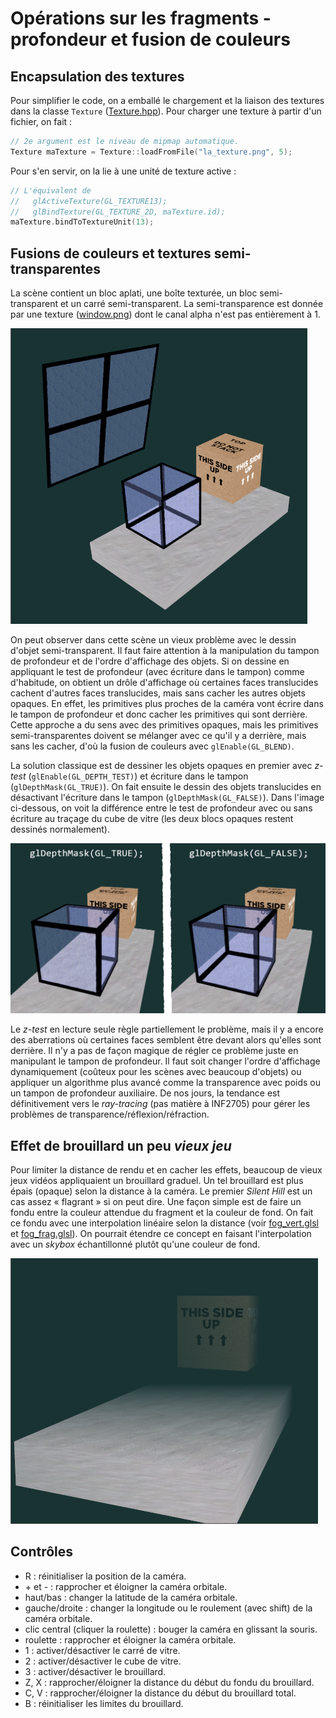 # Opérations sur les fragments - profondeur et fusion de couleurs

## Encapsulation des textures

Pour simplifier le code, on a emballé le chargement et la liaison des textures dans la classe `Texture` ([Texture.hpp](../inf2705/Texture.hpp)). Pour charger une texture à partir d'un fichier, on fait :

```c++
// 2e argument est le niveau de mipmap automatique.
Texture maTexture = Texture::loadFromFile("la_texture.png", 5);
```

Pour s'en servir, on la lie à une unité de texture active :

```c++
// L'équivalent de 
//   glActiveTexture(GL_TEXTURE13);
//   glBindTexture(GL_TEXTURE_2D, maTexture.id);
maTexture.bindToTextureUnit(13);
```

## Fusions de couleurs et textures semi-transparentes

La scène contient un bloc aplati, une boîte texturée, un bloc semi-transparent et un carré semi-transparent. La semi-transparence est donnée par une texture ([window.png](window.png)) dont le canal alpha n'est pas entièrement à 1.

<img src="doc/scene.png"/>

On peut observer dans cette scène un vieux problème avec le dessin d'objet semi-transparent. Il faut faire attention à la manipulation du tampon de profondeur et de l'ordre d'affichage des objets. Si on dessine en appliquant le test de profondeur (avec écriture dans le tampon) comme d'habitude, on obtient un drôle d'affichage où certaines faces translucides cachent d'autres faces translucides, mais sans cacher les autres objets opaques. En effet, les primitives plus proches de la caméra vont écrire dans le tampon de profondeur et donc cacher les primitives qui sont derrière. Cette approche a du sens avec des primitives opaques, mais les primitives semi-transparentes doivent se mélanger avec ce qu'il y a derrière, mais sans les cacher, d'où la fusion de couleurs avec `glEnable(GL_BLEND)`.

La solution classique est de dessiner les objets opaques en premier avec *z-test* (`glEnable(GL_DEPTH_TEST)`) et écriture dans le tampon (`glDepthMask(GL_TRUE)`). On fait ensuite le dessin des objets translucides en désactivant l'écriture dans le tampon (`glDepthMask(GL_FALSE)`). Dans l'image ci-dessous, on voit la différence entre le test de profondeur avec ou sans écriture au traçage du cube de vitre (les deux blocs opaques restent dessinés normalement).

<img src="doc/depth.png"/>

Le *z-test* en lecture seule règle partiellement le problème, mais il y a encore des aberrations où certaines faces semblent être devant alors qu'elles sont derrière. Il n'y a pas de façon magique de régler ce problème juste en manipulant le tampon de profondeur. Il faut soit changer l'ordre d'affichage dynamiquement (coûteux pour les scènes avec beaucoup d'objets) ou appliquer un algorithme plus avancé comme la transparence avec poids ou un tampon de profondeur auxiliaire. De nos jours, la tendance est définitivement vers le *ray-tracing* (pas matière à INF2705) pour gérer les problèmes de transparence/réflexion/réfraction.

## Effet de brouillard un peu *vieux jeu*

Pour limiter la distance de rendu et en cacher les effets, beaucoup de vieux jeux vidéos appliquaient un brouillard graduel. Un tel brouillard est plus épais (opaque) selon la distance à la caméra. Le premier *Silent Hill* est un cas assez « flagrant » si on peut dire. Une façon simple est de faire un fondu entre la couleur attendue du fragment et la couleur de fond. On fait ce fondu avec une interpolation linéaire selon la distance (voir [fog_vert.glsl](fog_vert.glsl) et [fog_frag.glsl](fog_frag.glsl)). On pourrait étendre ce concept en faisant l'interpolation avec un *skybox* échantillonné plutôt qu'une couleur de fond.

<img src="doc/fog.png"/>

## Contrôles

* R : réinitialiser la position de la caméra.
* \+ et - :  rapprocher et éloigner la caméra orbitale.
* haut/bas : changer la latitude de la caméra orbitale.
* gauche/droite : changer la longitude ou le roulement (avec shift) de la caméra orbitale.
* clic central (cliquer la roulette) : bouger la caméra en glissant la souris.
* roulette : rapprocher et éloigner la caméra orbitale.
* 1 : activer/désactiver le carré de vitre.
* 2 : activer/désactiver le cube de vitre.
* 3 : activer/désactiver le brouillard.
* Z, X : rapprocher/éloigner la distance du début du fondu du brouillard.
* C, V : rapprocher/éloigner la distance du début du brouillard total.
* B : réinitialiser les limites du brouillard.

